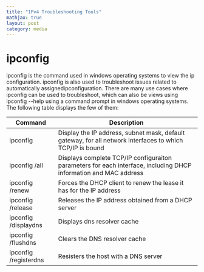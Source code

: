```yaml
---
title: "IPv4 Troubleshooting Tools"
mathjax: true
layout: post
category: media
---
```


<h1>ipconfig</h1>
ipconfig is the command used in windows operating systems to view the ip configuration. ipconfig is also used to troubleshoot issues related to automatically assignedipconfiguration.
There are many use cases where ipconfig can be used to troubleshoot, which can also be views using ipconfig --help using a command prompt in windows operating systems. The following table
displays the few of them:

| Command                     | Description                                                                           |
| --------------------------- | ------------------------------------------------------------------------------------- |
| ipconfig                    | Display the IP address, subnet mask, default gateway, for all network interfaces to which TCP/IP is bound|
| ipconfig /all                | Displays complete TCP/IP configuraiton parameters for each interface, including DHCP information and MAC address |
| ipconfig /renew              | Forces the DHCP client to renew the lease it has for the IP address                          |
| ipconfig /release            | Releases the IP address obtained from a DHCP server                                          |
| ipconfig /displaydns         | Displays dns resolver cache    |
| ipconfig /flushdns           |  Clears the DNS resolver cache  |
| ipconfig /registerdns        | 	Resisters the host with a DNS server |



	

